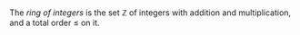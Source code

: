 The *ring of integers* is the set $\mathbb{Z}$ of integers with addition and multiplication, and a total order $\leq$ on it.
